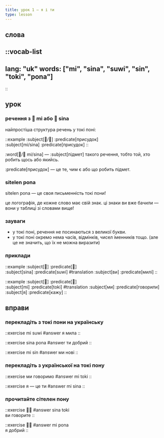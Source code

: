 ```yaml
---
title: урок 1 — я і ти
type: lesson
---
```


## слова

<!-- translation note: all you have to change for the vocab list to appear correctly is replace "en" with "<your language code>". you can also just ignore it tho and i'll do it for you. i love repetitive tasks. -->

::vocab-list
---
lang: "uk"
words: ["mi", "sina", "suwi", "sin", "toki", "pona"]
---
::

<!-- ### tip!
i've written (mostly) short descriptions/notes for almost all the words, you can click a word to see its longer description! you don't have to look at every word's description, but i'd suggest looking if you find the usage of any word particularly confusing. you can also find an overview of all the words w definitions and explanations on the [dictionary page](/en/dictionary)! -->

## урок

### речення з 󱤴 mi або 󱥞 sina

найпростіша структура речень у токі поні:

<!-- hey, whoever is reading this, it’s probably better to underline predicates with two lines, since that’s how predicates are taught in schools, whereas dashed underlines are better for the sentence objects.-->
::example
:subject[󱤴/󱥞] :predicate[присудок] \
:subject[mi/sina] :predicate[присудок]
::

:word[󱤴/󱥞 mi/sina] — :subject[підмет] такого речення, тобто той, хто робить щось або якийсь.

:predicate[присудок] — це те, чим є або що робить підмет.

### sitelen pona
sitelen pona — це своя письменність токі пони!

це логографія, де кожне слово має свій знак. ці знаки ви вже бачили — вони у таблиці зі словами вище!

### зауваги
- у токі поні, речення не посинаються з великої букви.
- у токі поні окремо нема часів, відмінків, чисел іменників тощо. (але це не значить, що їх не можна виразити)


### приклади

::example
:subject[󱥞] :predicate[󱥦] \
:subject[sina] :predicate[suwi]
#translation
:subject[ви] :predicate[милі]
::

::example
:subject[󱤴] :predicate[󱥬] \
:subject[mi] :predicate[toki]
#translation
:subject[ми] :predicate[говорили] \
:subject[я] :predicate[кажу]
::

## вправи
### перекладіть з токі пони на українську
::exercise
mi suwi
#answer
я мила
::

::exercise
sina pona
#answer
ти добрий
::

::exercise
mi sin
#answer
ми нові
::

### перекладіть з української на токі пону
::exercise
ми говоримо
#answer
mi toki
::

::exercise
я — це ти <!-- омайгад відсилка на євангеліон — хто я? — аянамі рей -->
#answer
mi sina
::

### прочитайте сітелен пону
::exercise
󱥞󱥬
#answer
sina toki \
ви говорите
::

::exercise
󱤴󱥔
#answer
mi pona \
я добрий
::